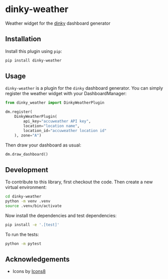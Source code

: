 # dinky-weather

Weather widget for the [dinky](https://github.com/get-dinky/dinky) dashboard generator

## Installation

Install this plugin using `pip`:

```bash
pip install dinky-weather
```

## Usage

`dinky-weather` is a plugin for the `dinky` dashboard generator. You can simply register the weather widget with your DashboardManager:

```python
from dinky_weather import DinkyWeatherPlugin

dm.register(
    DinkyWeatherPlugin(
        api_key="accuweather API key",
        location="location name",
        location_id="accuweather location id"
    ), zone="A")
```

Then draw your dashboard as usual:

```python
dm.draw_dashboard()
```

## Development

To contribute to this library, first checkout the code. Then create a new virtual environment:

```bash
cd dinky-weather
python -m venv .venv
source .venv/bin/activate
```

Now install the dependencies and test dependencies:

```bash
pip install -e '.[test]'
```

To run the tests:

```bash
python -m pytest
```

## Acknowledgements

- Icons by [Icons8](https://icons8.com/)